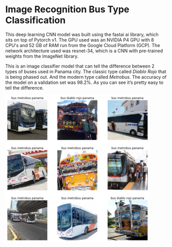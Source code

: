# Image Recognition Bus Type Classification

This deep learning CNN model was built using the fastai ai library, which sits on top of Pytorch v1. The GPU used was an NVIDIA P4 GPU with 8 CPU's and 52 GB of RAM run from the Google Cloud Platform (GCP). The network architecture used was resnet-34, which is a CNN with pre-trained weights from the ImageNet library. 

This is an image classifier model that can tell the difference between 2 types of buses used in Panama city. The classic type called *Diablo Rojo* that is being phased out. And the modern type called *Metrobus*. The accuracy of the model on a validation set was 98.2%. As you can see it’s pretty easy to tell the difference.

<img src="https://github.com/mlsmall/Image-Recognition-Bus-Type-Classification/blob/master/bus%20types.png" width="450" />
